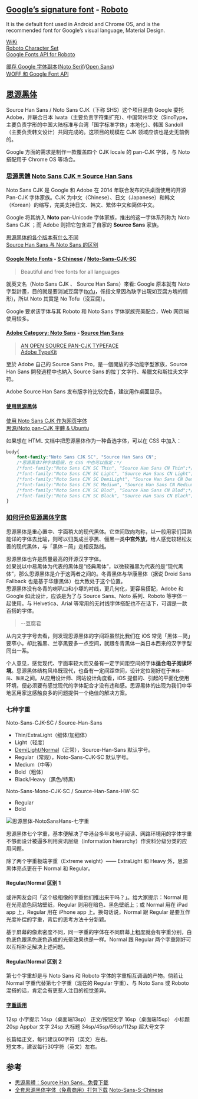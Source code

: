 ## [Google’s signature font](http://google-opensource.blogspot.my/2015/05/roboto-googles-signature-font-is-now.html) - [Roboto](https://github.com/google/roboto)
It is the default font used in Android and Chrome OS, and is the recommended font for Google’s visual language, Material Design.

[WiKi](https://zh.wikipedia.org/wiki/Roboto)  
[Roboto Character Set](https://www.google.com/fonts/specimen/Roboto)  
[Google Fonts API for Roboto](https://www.google.com/fonts#UsePlace:use/Collection:Roboto)

[缓存 Google 字体副本](http://ju.outofmemory.cn/entry/88873)([Noto Serif](http://www.1001fonts.com/noto-serif-font.html)/[Open Sans](http://www.1001fonts.com/open-sans-font.html))  
[WOFF 和 Google Font API](https://swordair.com/woff-and-google-font-api/)  

## [思源黑体](https://zh.wikipedia.org/wiki/%E6%80%9D%E6%BA%90%E9%BB%91%E9%AB%94)
Source Han Sans / Noto Sans CJK（下称 SHS）这个项目是由 Google 委托 Adobe，并联合日本 Iwata（主要负责字符集扩充）、中国常州华文（SinoType，主要负责字形的中国大陆标准与台湾「国字标准字体」本地化）、韩国 Sandoll（主要负责韩文设计）共同完成的。这项目的规模在 CJK 领域应该也是史无前例的。

Google 方面的需求是制作一款覆盖四个 CJK locale 的 pan-CJK 字体，与 Noto 搭配用于 Chrome OS 等场合。

### [思源黑體](http://blog.typekit.com/alternate/source-han-sans-chs/) [Noto Sans CJK = Source Han Sans](http://acrossbeta.blogspot.com/2014/09/blog-post_8.html)
Noto Sans CJK 是 Google 和 Adobe 在 2014 年联合发布的供桌面使用的开源 Pan-CJK 字体家族。CJK 为中文（Chinese）、日文（Japanese）和韩文（Korean）的缩写，完美支持日文、韩文、繁体中文和简体中文。

Google 将其纳入 **Noto** pan-Unicode 字体家族，推出的这一字体系列称为 Noto Sans CJK ；而 Adobe 则把它包含进了自家的 **Source Sans** 家族。

[思源黑体的各个版本有什么不同](https://www.zhihu.com/question/24639343)  
[Source Han Sans 与 Noto Sans 的区别](https://qdan.me/list/VLPe5sfsxkFWYMmX)  

#### [Google Noto Fonts](https://www.google.com/get/noto/) - [S Chinese](https://www.google.com/get/noto/help/cjk/) / [Noto-Sans-CJK-SC](https://noto-website-2.storage.googleapis.com/pkgs/NotoSansCJKsc-hinted.zip)  

> Beautiful and free fonts for all languages

就英文名（Noto Sans CJK 、 Source Han Sans）來看: Google 原本就有 Noto 字型計畫，目的就是要消滅豆腐字([tofu](http://www.1001fonts.com/noto-serif-font.html)，係指文章因為缺字出現如豆腐方塊的情形)，所以 Noto 其實是 No Tofu（沒豆腐）。

Google 要求该字体与其 Roboto 和 Noto Sans 字体家族完美配合，Web 网页端使用较多。

#### [Adobe Category: Noto Sans](http://blogs.adobe.com/conversations/tag/noto-sans) -  [Source Han Sans](https://github.com/adobe-fonts/source-han-sans)

> [AN OPEN SOURCE PAN-CJK TYPEFACE](http://blogs.adobe.com/conversations/2014/07/introducing-source-han-sans-an-open-source-pan-cjk-typeface.html)  
> [Adobe TypeKit](https://typekit.com/fonts?licenses=desktop&sort=newest)  

至於 Adobe 自己的 Source Sans Pro，是一個開放的多功能字型家族，Source Han Sans 開發過程中也納入 Source Sans 的拉丁文字符、希臘文和斯拉夫文字符。

Adobe Source Han Sans 发布版字符比较完备，建议用作桌面显示。

#### [使用思源黑体](http://www.iinterest.net/2015/01/29/%E4%BD%BF%E7%94%A8%E6%80%9D%E6%BA%90%E9%BB%91%E4%BD%93/)
[使用 Noto Sans CJK 作为网页字体](https://leonax.net/p/7750/use-noto-sans-cjk-as-default-blog-font/)  
[思源/Noto pan-CJK 字體 & Ubuntu](http://blog.anthonywong.net/2014/07/28/%E6%80%9D%E6%BA%90noto-pan-cjk-%E5%AD%97%E9%AB%94-ubuntu/)  

如果想在 HTML 文档中把思源黑体作为一种备选字体，可以在 CSS 中加入：

```CSS
body{ 
    font-family:"Noto Sans CJK SC", "Source Han Sans CN";
    /*思源黑体7种字体粗细，在 CSS 中也可以指定：*/
    /*font-family:"Noto Sans CJK SC Thin", "Source Han Sans CN Thin";*/
    /*font-family:"Noto Sans CJK SC Light", "Source Han Sans CN Light";*/
    /*font-family:"Noto Sans CJK SC DemiLight", "Source Han Sans CN DemiLight";*/
    /*font-family:"Noto Sans CJK SC Medium", "Source Han Sans CN Medium";*/
    /*font-family:"Noto Sans CJK SC Blod", "Source Han Sans CN Blod";*/
    /*font-family:"Noto Sans CJK SC Black", "Source Han Sans CN Black";*/
}
```

### [如何评价思源黑体字族](https://www.zhihu.com/question/24499749)
思源黑体是重心置中、字面稍大的现代黑体。它空间取向均称，以一般用家们耳熟能详的字体去比喻，则可以归类成兰亭黑、俪黑一类**中宫外放**，给人感觉较轻松友善的现代黑体，与「黑体－简」走相反路线。

思源黑体也许是质量最高的开源汉字字体。  
如果说以中易黑体为代表的黑体是“经典黑体”，以微软雅黑为代表的是“现代黑体”，那么思源黑体是介于这两者之间的。冬青黑体与华康黑体（据说 Droid Sans Fallback 也是基于华康黑体）也大致处于这个位置。  
思源黑体没有冬青的喇叭口和小塚的衬线，更几何化，更容易搭配，Adobe 和 Google 如此设计，应该是为了与 Source Sans、Noto 系列、Roboto 等字体一起使用。与 Helvetica、Arial 等常用的无衬线字体搭配也不在话下，可谓是一款百搭的字体。  
> --豆腐君

从内文字字号去看，则发现思源黑体的字间距虽然比我们在 iOS 常见「黑体－简」要窄小，却比雅黑、兰亭黑要多一点空间，就跟冬青黑体一类日本西来的汉字字型同出一系。

个人意见，感觉现代、字面率较大而又备有一定字间距空间的字体**适合电子阅读环境**。思源黑体结构风格既现代，也备有一定间距空间，设计定位刚好在于`黑体－简`、`雅黑`之间。从应用设计师、网站设计角度看，iOS 提倡的、引起的平面化使用环境，便必须要有感觉现代的字体配合才没有违和感。思源黑体的出现为我们中华地区用家这感触良多的问题提供一个绝佳的解决方案。

### 七种字重
Noto-Sans-CJK-SC / Source-Han-Sans

- Thin/ExtraLight（细体/加细体）
- Light（轻度）
- [DemiLight/Normal](https://www.zhihu.com/question/24607502)（正常），Source-Han-Sans 默认字号。
- Regular（常规），Noto-Sans-CJK-SC 默认字号。
- Medium（中等）
- Bold（粗体）
- Black/Heavy（黑色/特黑）

Noto-Sans-Mono-CJK-SC / Source-Han-Sans-HW-SC

- Regular
- Bold

![思源黑体-NotoSansHans-七字重](思源黑体-NotoSansHans-七字重.jpg)

思源黑体七个字重，基本便解决了中港台多年来电子阅读、网路环境用的字体字重不够而设计被逼多利用资讯层级（information hierarchy）作资料分级分类的应用问题。

除了两个字重极端字重（Extreme weight）—— ExtraLight 和 Heavy 外，思源黑体亮点更在于 Normal 和 Regular。

#### Regular/Normal 区别 1
或许网友会问「这个极相像的字重他们推出来干吗？」。给大家提示：Normal 用在光亮底色网站壁纸，Regular 则用在暗色、黑色壁纸上；或 Normal 用在 iPad app 上，Regular 用在 iPhone app 上。换句话说，Normal 跟 Regular 是要互作光度补偿的字重，背后的思考方法十分新颖。

基于屏幕的像素密度不同，同一字重的字体在不同屏幕上粗度就会有字重分别，白色底色跟黑色底色造成的光晕效果也是一样。Normal 跟 Regular 两个字重刚好可以互相补足解决上述问题。

#### Regular/Normal 区别 2
第七个字重却是与 Noto Sans 和 Roboto 字体的字重相互调谐的产物。倘若让 Normal 字重代替第七个字重（现在的 Regular 字重）、与 Noto Sans 或 Roboto 混搭的话，肯定会有更惹人注目的视觉差异。

#### [字重适用](http://huaban.com/pins/512117516/)

12sp 小字提示
14sp（桌面端13sp） 正文/按钮文字
16sp（桌面端15sp） 小标题
20sp Appbar 文字
24sp 大标题
34sp/45sp/56sp/112sp 超大号文字

长篇幅正文，每行建议60字符（英文）左右。  
短文本，建议每行30字符（英文）左右。

## 参考

- [思源黑體：Source Han Sans，免費下載](https://free.com.tw/source-han-sans-noto-sans/)  
- [全套思源黑体字体（免费商用）打包下载](http://www.digitaling.com/articles/17462.html) [Noto-Sans-S-Chinese](http://pan.baidu.com/s/1uJBBK)  


